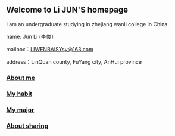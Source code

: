 ## Welcome to Li JUN'S homepage

I am an undergraduate studying in zhejiang wanli college in China.

name:    Jun Li  (李俊）

mailbox：LIWENBAISYsy@163.com

address：LinQuan county, FuYang city, AnHui province
### <a class="nav-link" href="./About.html">About me</a>  

### <a class="nav-link" href="./Habit.html">My habit</a>

### <a class="nav-link" href="./Major.html">My major</a>

### <a class="nav-link" href="./Sharing.html">About sharing</a>

